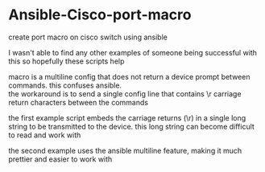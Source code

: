 # Ansible-Cisco-port-macro
create port macro on cisco switch using ansible

I wasn't able to find any other examples of someone being successful with this so hopefully these scripts help

macro is a multiline config that does not return a device prompt between commands.  this confuses ansible.  
the workaround is to send a single config line that contains \r carriage return characters between the commands

the first example script embeds the carriage returns (\r) in a single long string to be transmitted to the device.
this long string can become difficult to read and work with

the second example uses the ansible multiline feature, making it much prettier and easier to work with
